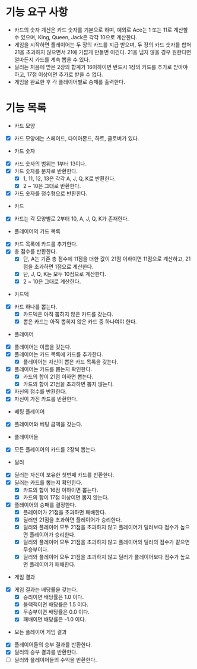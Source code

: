 # 기능 요구 사항
- 카드의 숫자 계산은 카드 숫자를 기본으로 하며, 예외로 Ace는 1 또는 11로 계산할 수 있으며, King, Queen, Jack은 각각 10으로 계산한다.
- 게임을 시작하면 플레이어는 두 장의 카드를 지급 받으며, 두 장의 카드 숫자를 합쳐 21을 초과하지 않으면서 21에 가깝게 만들면 이긴다. 21을 넘지 않을 경우 원한다면 얼마든지 카드를 계속 뽑을 수 있다.
- 딜러는 처음에 받은 2장의 합계가 16이하이면 반드시 1장의 카드를 추가로 받아야 하고, 17점 이상이면 추가로 받을 수 없다.
- 게임을 완료한 후 각 플레이어별로 승패를 출력한다.

# 기능 목록
- 카드 모양
- [x] 카드 모양에는 스페이드, 다이아몬드, 하트, 클로버가 있다.

- 카드 숫자
- [x] 카드 숫자의 범위는 1부터 13이다.
- [x] 카드 숫자를 문자로 반환한다.
  - [x] 1, 11, 12, 13은 각각 A, J, Q, K로 반환한다.
  - [x] 2 ~ 10은 그대로 반환한다.
- [x] 카드 숫자를 정수형으로 반환한다.

- 카드
- [x] 카드는 각 모양별로 2부터 10, A, J, Q, K가 존재한다.

- 플레이어의 카드 목록
- [x] 카드 목록에 카드를 추가한다.
- [x] 총 점수를 반환한다.
  - [x] 단, A는 기존 총 점수에 11점을 더한 값이 21점 이하이면 11점으로 계산하고, 21점을 초과하면 1점으로 계산한다.
  - [x] 단, J, Q, K는 모두 10점으로 계산한다.
  - [x] 2 ~ 10은 그대로 계산한다.

- 카드덱
- [x] 카드 하나를 뽑는다.
  - [x] 카드덱은 아직 뽑히지 않은 카드를 갖는다.
  - [x] 뽑은 카드는 아직 뽑히지 않은 카드 중 하나여야 한다.

- 플레이어
- [x] 플레이어는 이름을 갖는다.
- [x] 플레이어는 카드 목록에 카드를 추가한다.
  - [x] 플레이어는 자신이 뽑은 카드 목록을 갖는다.
- [x] 플레이어는 카드를 뽑는지 확인한다.
  - [x] 카드의 합이 21점 이하면 뽑는다.
  - [x] 카드의 합이 21점을 초과하면 뽑지 않는다.
- [x] 자신의 점수를 반환한다.
- [x] 자신이 가진 카드를 반환한다.

- 베팅 플레이어
- [x] 플레이어와 베팅 금액을 갖는다.

- 플레이어들
- [x] 모든 플레이어의 카드를 2장씩 뽑는다.

- 딜러
- [x] 딜러는 자신이 보유한 첫번째 카드를 반환한다.
- [x] 딜러는 카드를 뽑는지 확인한다.
  - [x] 카드의 합이 16점 이하이면 뽑는다.
  - [x] 카드의 합이 17점 이상이면 뽑지 않는다.
- [x] 플레이어의 승패를 결정한다.
  - [x] 플레이어가 21점을 초과하면 패배한다.
  - [x] 딜러만 21점을 초과하면 플레이어가 승리한다.
  - [x] 딜러와 플레이어 모두 21점을 초과하지 않고 플레이어가 딜러보다 점수가 높으면 플레이어가 승리한다.
  - [x] 딜러와 플레이어 모두 21점을 초과하지 않고 플레이어와 딜러의 점수가 같으면 무승부이다.
  - [x] 딜러와 플레이어 모두 21점을 초과하지 않고 딜러가 플레이어보다 점수가 높으면 플레이어가 패배한다.

- 게임 결과
- [x] 게임 결과는 배당률을 갖는다.
  - [x] 승리이면 배당률은 1.0 이다.
  - [x] 블랙잭이면 배당률은 1.5 이다.
  - [x] 무승부이면 배당률은 0.0 이다.
  - [x] 패배이면 배당률은 -1.0 이다.

- 모든 플레이어 게임 결과
- [x] 플레이어들의 승부 결과를 반환한다.
- [x] 딜러의 승부 결과를 반환한다.
- [ ] 딜러와 플레이어들의 수익을 반환한다.
